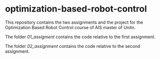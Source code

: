 # optimization-based-robot-control

This repository contains the two assignments and the project for the Optimization Based Robot Control course of AIS master of Unitn.

The folder _01_assigment_ contains the code relative to the first assignment.

The folder _02_assignment_ contains the code relative to the second assignment.
